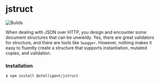 # jstruct

![Builds](https://github.com/xtelligent/jstruct/workflows/npmpublish/badge.svg)

When dealing with JSON over HTTP, you design and encounter some document structures that
can be unwieldy. Yes, there are great validators for structure, and there are tools like
`Swagger`. However, nothing makes it easy to fluently create a structure that supports
instantiation, mutated copies, and validation. 

### Installation

```bash
$ npm install @xtelligent/jstruct
```
